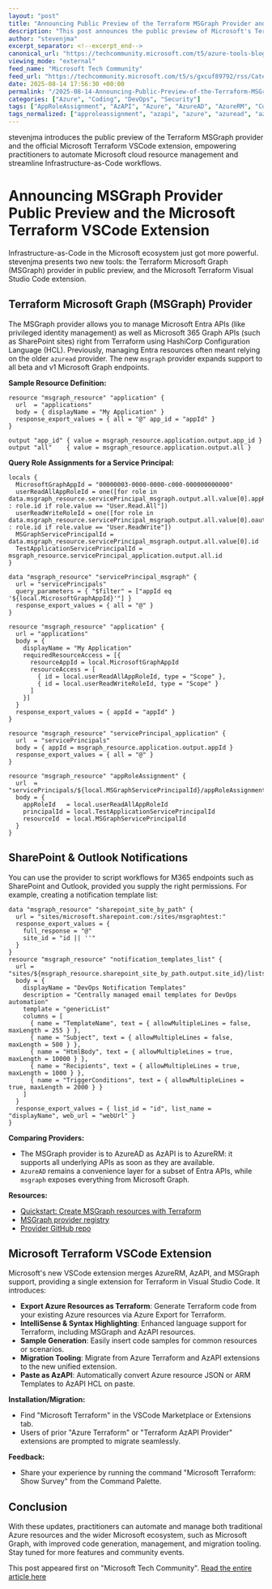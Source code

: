 ```yaml
---
layout: "post"
title: "Announcing Public Preview of the Terraform MSGraph Provider and Microsoft Terraform VSCode Extension"
description: "This post announces the public preview of Microsoft's Terraform MSGraph provider and the new Microsoft Terraform Visual Studio Code extension. It details how these tools expand Infrastructure-as-Code capabilities across Microsoft Graph, Azure, and M365 environments, covering provider usage, code examples, extension features, and migration from previous tooling."
author: "stevenjma"
excerpt_separator: <!--excerpt_end-->
canonical_url: "https://techcommunity.microsoft.com/t5/azure-tools-blog/announcing-msgraph-provider-public-preview-and-the-microsoft/ba-p/4443614"
viewing_mode: "external"
feed_name: "Microsoft Tech Community"
feed_url: "https://techcommunity.microsoft.com/t5/s/gxcuf89792/rss/Category?category.id=Azure"
date: 2025-08-14 17:56:30 +00:00
permalink: "/2025-08-14-Announcing-Public-Preview-of-the-Terraform-MSGraph-Provider-and-Microsoft-Terraform-VSCode-Extension.html"
categories: ["Azure", "Coding", "DevOps", "Security"]
tags: ["AppRoleAssignment", "AzAPI", "Azure", "AzureAD", "AzureRM", "Code Generation", "Coding", "Community", "DevOps", "DevOps Automation", "Entra API", "HashiCorp Configuration Language", "IaC", "Identity Management", "IntelliSense", "M365 Graph API", "Microsoft Entra", "Microsoft Graph", "MSGraph Provider", "Outlook API", "Role Assignment", "Security", "Service Principal", "SharePoint", "Terraform", "VS Code", "VS Code Extension"]
tags_normalized: ["approleassignment", "azapi", "azure", "azuread", "azurerm", "code generation", "coding", "community", "devops", "devops automation", "entra api", "hashicorp configuration language", "iac", "identity management", "intellisense", "m365 graph api", "microsoft entra", "microsoft graph", "msgraph provider", "outlook api", "role assignment", "security", "service principal", "sharepoint", "terraform", "vs code", "vs code extension"]
---
```


stevenjma introduces the public preview of the Terraform MSGraph provider and the official Microsoft Terraform VSCode extension, empowering practitioners to automate Microsoft cloud resource management and streamline Infrastructure-as-Code workflows.<!--excerpt_end-->

# Announcing MSGraph Provider Public Preview and the Microsoft Terraform VSCode Extension

Infrastructure-as-Code in the Microsoft ecosystem just got more powerful. stevenjma presents two new tools: the Terraform Microsoft Graph (MSGraph) provider in public preview, and the Microsoft Terraform Visual Studio Code extension.

## Terraform Microsoft Graph (MSGraph) Provider

The MSGraph provider allows you to manage Microsoft Entra APIs (like privileged identity management) as well as Microsoft 365 Graph APIs (such as SharePoint sites) right from Terraform using HashiCorp Configuration Language (HCL). Previously, managing Entra resources often meant relying on the older `azuread` provider. The new `msgraph` provider expands support to all beta and v1 Microsoft Graph endpoints.

**Sample Resource Definition:**

```hcl
resource "msgraph_resource" "application" {
  url  = "applications"
  body = { displayName = "My Application" }
  response_export_values = { all = "@" app_id = "appId" }
}

output "app_id" { value = msgraph_resource.application.output.app_id }
output "all"    { value = msgraph_resource.application.output.all }
```

**Query Role Assignments for a Service Principal:**

```hcl
locals {
  MicrosoftGraphAppId = "00000003-0000-0000-c000-000000000000"
  userReadAllAppRoleId = one([for role in data.msgraph_resource.servicePrincipal_msgraph.output.all.value[0].appRoles : role.id if role.value == "User.Read.All"])
  userReadWriteRoleId = one([for role in data.msgraph_resource.servicePrincipal_msgraph.output.all.value[0].oauth2PermissionScopes : role.id if role.value == "User.ReadWrite"])
  MSGraphServicePrincipalId = data.msgraph_resource.servicePrincipal_msgraph.output.all.value[0].id
  TestApplicationServicePrincipalId = msgraph_resource.servicePrincipal_application.output.all.id
}

data "msgraph_resource" "servicePrincipal_msgraph" {
  url = "servicePrincipals"
  query_parameters = { "$filter" = ["appId eq '${local.MicrosoftGraphAppId}'"] }
  response_export_values = { all = "@" }
}

resource "msgraph_resource" "application" {
  url = "applications"
  body = {
    displayName = "My Application"
    requiredResourceAccess = [{
      resourceAppId = local.MicrosoftGraphAppId
      resourceAccess = [
        { id = local.userReadAllAppRoleId, type = "Scope" },
        { id = local.userReadWriteRoleId, type = "Scope" }
      ]
    }]
  }
  response_export_values = { appId = "appId" }
}

resource "msgraph_resource" "servicePrincipal_application" {
  url  = "servicePrincipals"
  body = { appId = msgraph_resource.application.output.appId }
  response_export_values = { all = "@" }
}

resource "msgraph_resource" "appRoleAssignment" {
  url  = "servicePrincipals/${local.MSGraphServicePrincipalId}/appRoleAssignments"
  body = {
    appRoleId   = local.userReadAllAppRoleId
    principalId = local.TestApplicationServicePrincipalId
    resourceId  = local.MSGraphServicePrincipalId
  }
}
```

## SharePoint & Outlook Notifications

You can use the provider to script workflows for M365 endpoints such as SharePoint and Outlook, provided you supply the right permissions. For example, creating a notification template list:

```hcl
data "msgraph_resource" "sharepoint_site_by_path" {
  url = "sites/microsoft.sharepoint.com:/sites/msgraphtest:"
  response_export_values = {
    full_response = "@"
    site_id = "id || ''"
  }
}
resource "msgraph_resource" "notification_templates_list" {
  url = "sites/${msgraph_resource.sharepoint_site_by_path.output.site_id}/lists"
  body = {
    displayName = "DevOps Notification Templates"
    description = "Centrally managed email templates for DevOps automation"
    template = "genericList"
    columns = [
      { name = "TemplateName", text = { allowMultipleLines = false, maxLength = 255 } },
      { name = "Subject", text = { allowMultipleLines = false, maxLength = 500 } },
      { name = "HtmlBody", text = { allowMultipleLines = true, maxLength = 10000 } },
      { name = "Recipients", text = { allowMultipleLines = true, maxLength = 1000 } },
      { name = "TriggerConditions", text = { allowMultipleLines = true, maxLength = 2000 } }
    ]
  }
  response_export_values = { list_id = "id", list_name = "displayName", web_url = "webUrl" }
}
```

**Comparing Providers:**

- The MSGraph provider is to AzureAD as AzAPI is to AzureRM: it supports all underlying APIs as soon as they are available.
- `AzureAD` remains a convenience layer for a subset of Entra APIs, while `msgraph` exposes everything from Microsoft Graph.

**Resources:**

- [Quickstart: Create MSGraph resources with Terraform](https://learn.microsoft.com/graph/templates/terraform/quickstart-create-terraform)
- [MSGraph provider registry](https://registry.terraform.io/providers/microsoft/msgraph/latest)
- [Provider GitHub repo](https://github.com/Microsoft/terraform-provider-msgraph)

## Microsoft Terraform VSCode Extension

Microsoft's new VSCode extension merges AzureRM, AzAPI, and MSGraph support, providing a single extension for Terraform in Visual Studio Code. It introduces:

- **Export Azure Resources as Terraform**: Generate Terraform code from your existing Azure resources via Azure Export for Terraform.
- **IntelliSense & Syntax Highlighting**: Enhanced language support for Terraform, including MSGraph and AzAPI resources.
- **Sample Generation**: Easily insert code samples for common resources or scenarios.
- **Migration Tooling**: Migrate from Azure Terraform and AzAPI extensions to the new unified extension.
- **Paste as AzAPI**: Automatically convert Azure resource JSON or ARM Templates to AzAPI HCL on paste.

**Installation/Migration:**

- Find "Microsoft Terraform" in the VSCode Marketplace or Extensions tab.
- Users of prior "Azure Terraform" or "Terraform AzAPI Provider" extensions are prompted to migrate seamlessly.

**Feedback:**

- Share your experience by running the command "Microsoft Terraform: Show Survey" from the Command Palette.

## Conclusion

With these updates, practitioners can automate and manage both traditional Azure resources and the wider Microsoft ecosystem, such as Microsoft Graph, with improved code generation, management, and migration tooling. Stay tuned for more features and community events.

This post appeared first on "Microsoft Tech Community". [Read the entire article here](https://techcommunity.microsoft.com/t5/azure-tools-blog/announcing-msgraph-provider-public-preview-and-the-microsoft/ba-p/4443614)
